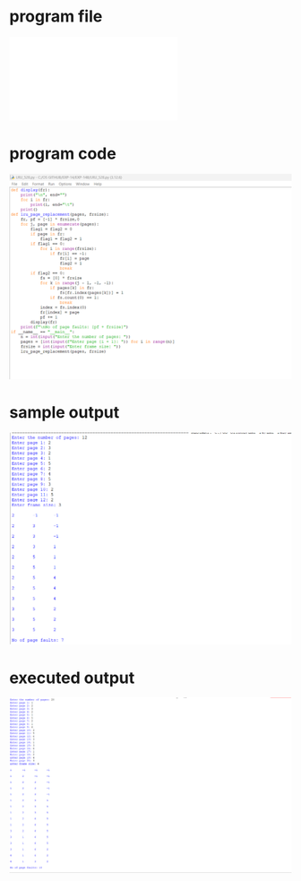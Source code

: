 # program file
![program_file](LRU_528.py)

# program code
![program_code](LRU_code_528.png)

# sample output
![sample_output](LRU_IO_528.png)

# executed output
![executed_output](LRU_EO_528.png)
